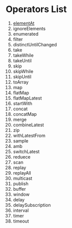 # Operators List
1. [elementAt]
2. ignoreElements
3. enumerated
4. filter
5. distinctUntilChanged
6. take
7. takeWhile
8. takeUntil
9. skip
10. skipWhile
11. skipUntil
12. toArray
13. map
14. flatMap
15. flatMapLatest
16. startWith
17. concat
18. concatMap
19. merge
20. combineLatest
21. zip
22. withLatestFrom
23. sample
24. amb
25. switchLatest
26. reduece
27. scan
28. replay
29. replayAll
30. multicast
31. publish
32. buffer
33. window
34. delay
35. delaySubscription
36. interval
37. timer
38. timeout

[elementAt]: https://github.com/jaeminKim0523/Library/blob/main/RxSwift/Operators%20List/elementAt.md "Read elementAt"
